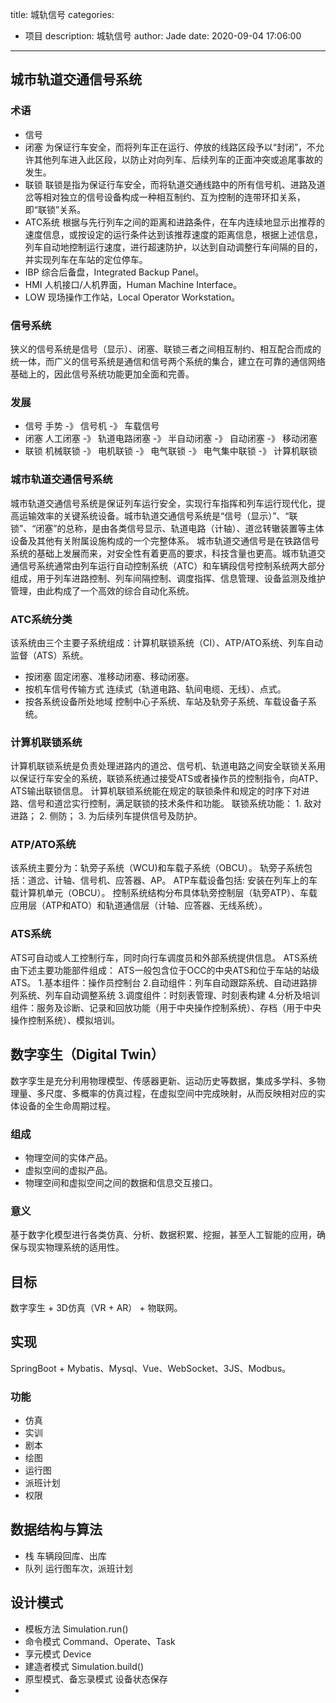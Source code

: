 title: 城轨信号
categories:
  - 项目
description: 城轨信号
author: Jade
date: 2020-09-04 17:06:00
---

## 城市轨道交通信号系统
### 术语
- 信号
- 闭塞 为保证行车安全，而将列车正在运行、停放的线路区段予以“封闭”，不允许其他列车进入此区段，以防止对向列车、后续列车的正面冲突或追尾事故的发生。
- 联锁 联锁是指为保证行车安全，而将轨道交通线路中的所有信号机、进路及道岔等相对独立的信号设备构成一种相互制约、互为控制的连带环扣关系，即“联锁”关系。
- ATC系统 根据与先行列车之间的距离和进路条件，在车内连续地显示出推荐的速度信息，或按设定的运行条件达到该推荐速度的距离信息，根据上述信息，列车自动地控制运行速度，进行超速防护，以达到自动调整行车间隔的目的，并实现列车在车站的定位停车。
- IBP 综合后备盘，Integrated Backup Panel。
- HMI 人机接口/人机界面，Human Machine Interface。
- LOW 现场操作工作站，Local Operator Workstation。

### 信号系统
狭义的信号系统是信号（显示）、闭塞、联锁三者之间相互制约、相互配合而成的统一体，而广义的信号系统是通信和信号两个系统的集合，建立在可靠的通信网络基础上的，因此信号系统功能更加全面和完善。

### 发展
- 信号 手势 -》 信号机 -》 车载信号
- 闭塞 人工闭塞 -》 轨道电路闭塞 -》 半自动闭塞 -》 自动闭塞 -》 移动闭塞
- 联锁 机械联锁 -》 电机联锁 -》 电气联锁 -》 电气集中联锁 -》 计算机联锁

### 城市轨道交通信号系统
城市轨道交通信号系统是保证列车运行安全，实现行车指挥和列车运行现代化，提高运输效率的关键系统设备。城市轨道交通信号系统是“信号（显示）”、“联锁”、“闭塞”的总称，是由各类信号显示、轨道电路（计轴）、道岔转辙装置等主体设备及其他有关附属设施构成的一个完整体系。
城市轨道交通信号是在铁路信号系统的基础上发展而来，对安全性有着更高的要求，科技含量也更高。城市轨道交通信号系统通常由列车运行自动控制系统（ATC）和车辆段信号控制系统两大部分组成，用于列车进路控制、列车间隔控制、调度指挥、信息管理、设备监测及维护管理，由此构成了一个高效的综合自动化系统。

### ATC系统分类
该系统由三个主要子系统组成：计算机联锁系统（CI）、ATP/ATO系统、列车自动监督（ATS）系统。
- 按闭塞 固定闭塞、准移动闭塞、移动闭塞。
- 按机车信号传输方式 连续式（轨道电路、轨间电缆、无线）、点式。
- 按各系统设备所处地域 控制中心子系统、车站及轨旁子系统、车载设备子系统。

### 计算机联锁系统
计算机联锁系统是负责处理进路内的道岔、信号机、轨道电路之间安全联锁关系用以保证行车安全的系统，联锁系统通过接受ATS或者操作员的控制指令，向ATP、ATS输出联锁信息。
计算机联锁系统能在规定的联锁条件和规定的时序下对进路、信号和道岔实行控制，满足联锁的技术条件和功能。
联锁系统功能： 1. 敌对进路； 2. 侧防； 3. 为后续列车提供信号及防护。

### ATP/ATO系统
该系统主要分为：轨旁子系统（WCU)和车载子系统（OBCU）。
轨旁子系统包括：道岔、计轴、信号机、应答器、AP。
ATP车载设备包括: 安装在列车上的车载计算机单元（OBCU）。
控制系统结构分布具体轨旁控制层（轨旁ATP）、车载应用层（ATP和ATO）和轨道通信层（计轴、应答器、无线系统）。

### ATS系统
ATS可自动或人工控制行车，同时向行车调度员和外部系统提供信息。
ATS系统由下述主要功能部件组成：
ATS一般包含位于OCC的中央ATS和位于车站的站级ATS。
1.基本组件：操作员控制台
2.自动组件：列车自动跟踪系统、自动进路排列系统、列车自动调整系统
3.调度组件：时刻表管理、时刻表构建
4.分析及培训组件：服务及诊断、记录和回放功能（用于中央操作控制系统）、存档（用于中央操作控制系统）、模拟培训。


## 数字孪生（Digital Twin）
数字孪生是充分利用物理模型、传感器更新、运动历史等数据，集成多学科、多物理量、多尺度、多概率的仿真过程，在虚拟空间中完成映射，从而反映相对应的实体设备的全生命周期过程。

### 组成
- 物理空间的实体产品。
- 虚拟空间的虚拟产品。
- 物理空间和虚拟空间之间的数据和信息交互接口。

### 意义
基于数字化模型进行各类仿真、分析、数据积累、挖掘，甚至人工智能的应用，确保与现实物理系统的适用性。

## 目标
数字孪生 + 3D仿真（VR + AR） + 物联网。

## 实现
SpringBoot + Mybatis、Mysql、Vue、WebSocket、3JS、Modbus。

### 功能
- 仿真
- 实训
- 剧本
- 绘图
- 运行图
- 派班计划
- 权限

## 数据结构与算法
- 栈
  车辆段回库、出库
- 队列
  运行图车次，派班计划

## 设计模式
- 模板方法
  Simulation.run()
- 命令模式
  Command、Operate、Task
- 享元模式
  Device
- 建造者模式
  Simulation.build()
- 原型模式、备忘录模式
  设备状态保存
- 
